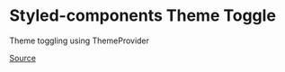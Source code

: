 # Styled-components Theme Toggle

Theme toggling using ThemeProvider

[Source](https://css-tricks.com/a-dark-mode-toggle-with-react-and-themeprovider)
